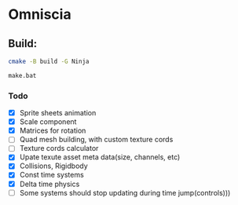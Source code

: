 # Omniscia

## Build:
```bash
cmake -B build -G Ninja

make.bat
```

### Todo
- [x] Sprite sheets animation
- [x] Scale component
- [x] Matrices for rotation
- [ ] Quad mesh building, with custom texture cords
- [ ] Texture cords calculator
- [x] Upate texute asset meta data(size, channels, etc)
- [x] Collisions, Rigidbody
- [x] Const time systems
- [x] Delta time physics
- [ ] Some systems should stop updating during time jump(controls)))